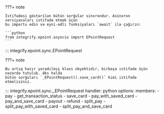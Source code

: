 ???+ note

    İstifadəsi göstərilən bütün sorğular sinxrondur. Asinxron versiyasaları istifadə etmək üçün
    bu importu edin və eyni-adlı funksiyaları `await` ilə çağırın:
    
    ```python
    from integrify.epoint.asyncio import EPointRequest
    ```

::: integrify.epoint.sync.EPointRequest

???+ note

    Bu artıq hazır yaradılmış klass obyektidir, birbaşa istifadə üçün nəzərdə tutulub. Əks halda
    bütün sorğuları `_EPointRequest().save_card()` kimi istifadə etməlisiniz.

::: integrify.epoint.sync._EPointRequest
    handler: python
    options:
      members:
        - pay
        - get_transaction_status
        - save_card
        - pay_with_saved_card
        - pay_and_save_card
        - payout
        - refund
        - split_pay
        - split_pay_with_saved_card
        - split_pay_and_save_card
